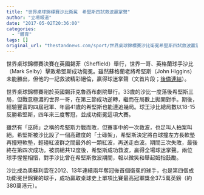 ```yaml
---
title: "世界桌球錦標賽沙比衛冕　希堅斯四試救波贏掌聲"
author: "立場報道"
date: "2017-05-02T20:36:00"
categories:
  - "體育"
tags: []
original_url: "thestandnews.com/sport/世界桌球錦標賽沙比衛冕希堅斯四試救波贏掌聲"
---
```

世界桌球錦標賽決賽在英國錫菲（Sheffield）舉行，世界一哥、英格蘭球手沙比（Mark Selby）擊敗希堅斯成功衛冕。雖然蘇格蘭老將希堅斯（John Higgins）未能勝出，但他的一記救波精彩絕倫，贏得球迷掌聲（文首片段；[後備連結](http://web.archive.org/web/20210628164209/https://www.youtube.com/watch?v=l89v_gRrz30)）。

世界桌球錦標賽剛於英國錫菲克魯西布劇院舉行。33歲的沙比一度落後希堅斯三局，但戰意極濃的世界一哥，在第三節成功逆轉，繼而在局數上拋開對手。期後，經驗豐富的四屆冠軍、年屆41歲的希堅斯也能連追幾局。球王沙比總局數以18-15反勝希堅斯，四年來三度奪冠，並成功衛冕這項大賽。

雖然有「巫師」之稱的希堅斯力戰而敗，但賽事中的一次救波，也足叫人拍案叫絕。希堅斯被沙比設了一個高難度的「士碌架」，希堅斯決定將白球撞左方長軟墊再撞短軟墊，輕碰紅波群之間最外的一顆紅波，再送走白波。期間三次失敗，最後終在第四次成功。被罰總共12度後，希堅斯成功救波，贏得全場球迷掌聲。兩位球手惺惺相惜，對手沙比曾在希堅斯救波期間，報以微笑和舉起姆指鼓勵。

沙比成為奧蘇利雲在2012、13年連續兩年奪冠後首個衛冕的球手，也是第四個成功衛冕世錦賽的球手，成功贏取桌球史上單項比賽最高冠軍獎金37.5萬英鎊（約380萬港元）。